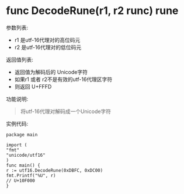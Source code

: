 # func DecodeRune(r1, r2 runc) rune

参数列表:

- r1 是utf-16代理对的高位码元
- r2 是utf-16代理对的低位码元


返回值列表:

- 返回值为解码后的 Unicode字符
- 如果r1 或者 r2不是有效的utf-16代理区字符
- 则返回 U+FFFD

功能说明:

>将utf-16代理对解码成一个Unicode字符

实例代码:

	package main

	import (
	"fmt"
	"unicode/utf16"
	)
	func main() {
	r := utf16.DecodeRune(0xDBFC, 0xDC00)
	fmt.Printf("%U", r)
	// U+10F000
	}




